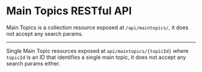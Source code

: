 # Main Topics RESTful API

Main Topics is a collection resource exposed at `/api/maintopics/`, it does not accept any search params.

___

Single Main Topic resources exposed at `api/maintopics/{topicId}` where `topicId` is an ID that identifies a single main topic, it does not accept any search params either.